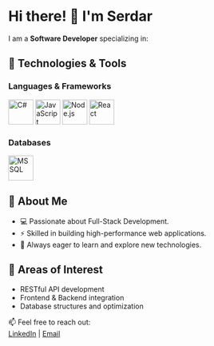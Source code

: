 # Hi there! 👋 I'm Serdar

I am a **Software Developer** specializing in:  
## 🌟 Technologies & Tools  

### Languages & Frameworks  
<img src="https://cdn.jsdelivr.net/gh/devicons/devicon/icons/csharp/csharp-original.svg" alt="C#" width="50" height="50"/>  
<img src="https://cdn.jsdelivr.net/gh/devicons/devicon/icons/javascript/javascript-original.svg" alt="JavaScript" width="50" height="50"/>  
<img src="https://cdn.jsdelivr.net/gh/devicons/devicon/icons/nodejs/nodejs-original.svg" alt="Node.js" width="50" height="50"/>  
<img src="https://cdn.jsdelivr.net/gh/devicons/devicon/icons/react/react-original.svg" alt="React" width="50" height="50"/>  

### Databases  
<img src="https://cdn.jsdelivr.net/gh/devicons/devicon/icons/microsoftsqlserver/microsoftsqlserver-plain.svg" alt="MSSQL" width="50" height="50"/>  


## 🌟 About Me
- 💻 Passionate about Full-Stack Development.  
- ⚡ Skilled in building high-performance web applications.  
- 🌱 Always eager to learn and explore new technologies.  

## 🔧 Areas of Interest
- RESTful API development  
- Frontend & Backend integration  
- Database structures and optimization  

📫 Feel free to reach out:  
[LinkedIn]([https://linkedin.com](https://www.linkedin.com/in/serdar-kandiran-1a71a950/)) | [Email](mailto:serdar.kandiran@outlook.com)
